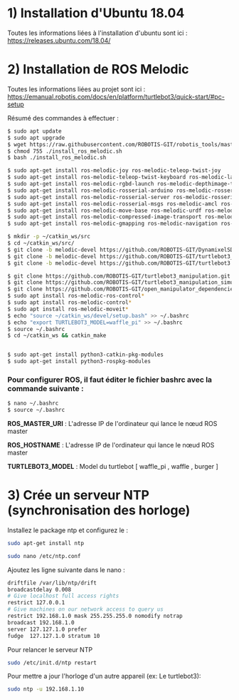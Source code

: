 # 1) Installation d'Ubuntu 18.04

Toutes les informations liées à l'installation d'ubuntu sont ici : https://releases.ubuntu.com/18.04/

# 2) Installation de ROS Melodic

Toutes les informations liées au projet sont ici : https://emanual.robotis.com/docs/en/platform/turtlebot3/quick-start/#pc-setup

Résumé des commandes à effectuer :

``` bash
$ sudo apt update
$ sudo apt upgrade
$ wget https://raw.githubusercontent.com/ROBOTIS-GIT/robotis_tools/master/install_ros_melodic.sh
$ chmod 755 ./install_ros_melodic.sh 
$ bash ./install_ros_melodic.sh

$ sudo apt-get install ros-melodic-joy ros-melodic-teleop-twist-joy
$ sudo apt-get install ros-melodic-teleop-twist-keyboard ros-melodic-laser-proc
$ sudo apt-get install ros-melodic-rgbd-launch ros-melodic-depthimage-to-laserscan
$ sudo apt-get install ros-melodic-rosserial-arduino ros-melodic-rosserial-python
$ sudo apt-get install ros-melodic-rosserial-server ros-melodic-rosserial-client
$ sudo apt-get install ros-melodic-rosserial-msgs ros-melodic-amcl ros-melodic-map-server
$ sudo apt-get install ros-melodic-move-base ros-melodic-urdf ros-melodic-xacro
$ sudo apt-get install ros-melodic-compressed-image-transport ros-melodic-rqt*
$ sudo apt-get install ros-melodic-gmapping ros-melodic-navigation ros-melodic-interactive-markers

$ mkdir -p ~/catkin_ws/src
$ cd ~/catkin_ws/src/
$ git clone -b melodic-devel https://github.com/ROBOTIS-GIT/DynamixelSDK.git
$ git clone -b melodic-devel https://github.com/ROBOTIS-GIT/turtlebot3_msgs.git
$ git clone -b melodic-devel https://github.com/ROBOTIS-GIT/turtlebot3.git

$ git clone https://github.com/ROBOTIS-GIT/turtlebot3_manipulation.git
$ git clone https://github.com/ROBOTIS-GIT/turtlebot3_manipulation_simulations.git
$ git clone https://github.com/ROBOTIS-GIT/open_manipulator_dependencies.git
$ sudo apt install ros-melodic-ros-control*
$ sudo apt install ros-melodic-control*
$ sudo apt install ros-melodic-moveit*
$ echo "source ~/catkin_ws/devel/setup.bash" >> ~/.bashrc
$ echo "export TURTLEBOT3_MODEL=waffle_pi" >> ~/.bashrc
$ source ~/.bashrc
$ cd ~/catkin_ws && catkin_make


$ sudo apt-get install python3-catkin-pkg-modules
$ sudo apt-get install python3-rospkg-modules
```

### Pour configurer ROS, il faut éditer  le fichier bashrc avec la commande suivante :
``` bash
$ nano ~/.bashrc
$ source ~/.bashrc
```

**ROS_MASTER_URI** : L'adresse IP de l'ordinateur qui lance le nœud ROS master

**ROS_HOSTNAME** : L'adresse IP de l'ordinateur qui lance le nœud ROS master

**TURTLEBOT3_MODEL** : Model du turtlebot [ waffle_pi , waffle , burger ]

# 3) Crée un serveur NTP (synchronisation des horloge)

Installez le package ntp et configurez le :
``` bash
sudo apt-get install ntp

sudo nano /etc/ntp.conf
```

Ajoutez les ligne suivante dans le nano :
``` bash
driftfile /var/lib/ntp/drift
broadcastdelay 0.008
# Give localhost full access rights
restrict 127.0.0.1
# Give machines on our network access to query us
restrict 192.168.1.0 mask 255.255.255.0 nomodify notrap
broadcast 192.168.1.0
server 127.127.1.0 prefer
fudge  127.127.1.0 stratum 10
```

Pour relancer le serveur NTP
``` bash
sudo /etc/init.d/ntp restart
```

Pour mettre a jour l'horloge d'un autre appareil (ex: Le turtlebot3):
``` bash
sudo ntp -u 192.168.1.10
```


